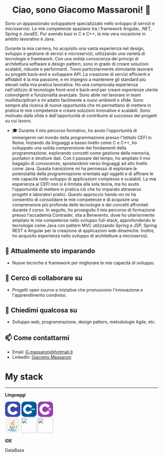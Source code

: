 <h1 align="center">Ciao, sono Giacomo Massaroni! 👋</h1> 

<p>Sono un appassionato sviluppatore specializzato nello sviluppo di servizi e microservizi. Le mie competenze spaziano tra i framework Angular, .NET, Spring e JavaEE. Pur avendo basi in C e C++, la mia vera vocazione in ambito lavorativo è Java.</p>
Durante la mia carriera, ho acquisito una vasta esperienza nel design, sviluppo e gestione di servizi e microservizi, utilizzando una varietà di tecnologie e framework. Con una solida conoscenza dei principi di architettura software e design pattern, sono in grado di creare soluzioni scalabili, robuste e performanti.
Trovo particolarmente stimolante lavorare su progetti back-end e sviluppare API. La creazione di servizi efficienti e affidabili è la mia passione, e mi impegno a mantenere gli standard più elevati nella mia pratica lavorativa.
Ho una comprovata esperienza nell'utilizzo di tecnologie front-end e back-end per creare esperienze utente coinvolgenti e funzionalità avanzate. Sono abile nel lavorare in team multidisciplinari e mi adatto facilmente a nuovi ambienti e sfide.
Sono sempre alla ricerca di nuove opportunità che mi permettano di mettere in pratica le mie competenze e creare soluzioni innovative e scalabili. Sono motivato dalla sfida e dall'opportunità di contribuire al successo dei progetti su cui lavoro.



- 🎓 Durante il mio percorso formativo, ho avuto l'opportunità di immergermi nel mondo della programmazione presso l'Istituto CEFI in Roma. Iniziando da linguaggi a basso livello come C e C++, ho sviluppato una solida comprensione dei fondamenti della programmazione, esplorando concetti come gestione della memoria, puntatori e strutture dati.
Con il passare del tempo, ho ampliato il mio bagaglio di conoscenze, spostandomi verso linguaggi ad alto livello come Java. Questa transizione mi ha permesso di esplorare le potenzialità della programmazione orientata agli oggetti e di affinare le mie capacità nello sviluppo di applicazioni complesse e scalabili.
La mia esperienza al CEFI non si è limitata alla sola teoria, ma ho avuto l'opportunità di mettere in pratica ciò che ho imparato attraverso progetti e laboratori pratici. Questo approccio hands-on mi ha consentito di consolidare le mie competenze e di acquisire una comprensione più profonda delle tecnologie e dei concetti affrontati durante il corso.
In seguito, ho proseguito il mio percorso di formazione presso l'accademia Contrader, sita a Benevento, dove ho ulteriormente ampliato le mie competenze nello sviluppo full-stack, approfondendo le tecnologie come Java con pattern MVC utilizzando Spring e JSP, Spring REST e Angular per la creazione di applicazioni web dinamiche. Inoltre, ho acquisito esperienza nello sviluppo di architetture a microservizi.

## 🌱 Attualmente sto imparando

- Nuove tecniche e framework per migliorare le mie capacità di sviluppo.

## 🤝 Cerco di collaborare su

- Progetti open source e iniziative che promuovono l'innovazione e l'apprendimento condiviso.

## 💬 Chiedimi qualcosa su

- Sviluppo web, programmazione, design pattern, metodologie Agile, etc.

## 📫 Come contattarmi

- Email: G.massaroni@hotmail.it
- LinkedIn: [Giacomo Massaroni](https://www.linkedin.com/in/giacomo-massaroni/)

# My stack
---

**Linguaggi**
<div>
<img src="https://github.com/tandpfun/skill-icons/blob/main/icons/C.svg" alt="C" width="50" height="50">
<img src="https://github.com/tandpfun/skill-icons/blob/main/icons/CPP.svg" alt="C++" width="50" height="50">
<img src="https://github.com/tandpfun/skill-icons/blob/main/icons/CS.svg" alt="C#"  width="50" height="50">
</div>
<div>
<img src="https://github.com/tandpfun/skill-icons/blob/main/icons/Java-Light.svg" alt="Java"  width="50" height="50">
<img src="" alt=""  width="50" height="50">
<img src="" alt=""  width="50" height="50">
  
</div>

**IDE**
<div>

  
</div>

DataBase
<div>
  
</div>





